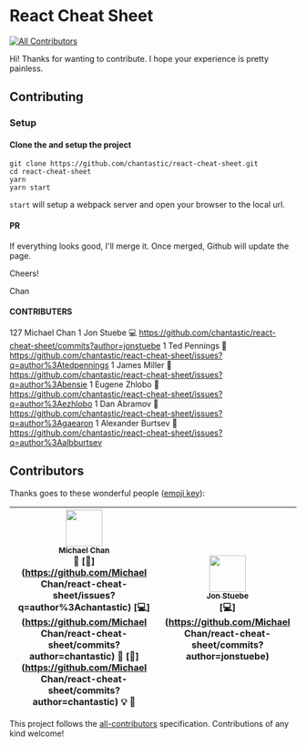 # React Cheat Sheet
[![All Contributors](https://img.shields.io/badge/all_contributors-2-orange.svg?style=flat-square)](#contributors)

Hi! Thanks for wanting to contribute. I hope your experience is pretty painless.

## Contributing

### Setup

#### Clone the and setup the project

    git clone https://github.com/chantastic/react-cheat-sheet.git
    cd react-cheat-sheet
    yarn
    yarn start

`start` will setup a webpack server and open your browser to the local url.

#### PR

If everything looks good, I'll merge it. Once merged, Github will update the page.

Cheers!

Chan

#### CONTRIBUTERS
   127  Michael Chan
     1  Jon Stuebe
     💻 https://github.com/chantastic/react-cheat-sheet/commits?author=jonstuebe
     1  Ted Pennings
     🐛 https://github.com/chantastic/react-cheat-sheet/issues?q=author%3Atedpennings
     1  James Miller
     🐛 https://github.com/chantastic/react-cheat-sheet/issues?q=author%3Abensie
     1  Eugene Zhlobo
     🐛 https://github.com/chantastic/react-cheat-sheet/issues?q=author%3Aezhlobo
     1  Dan Abramov
     🐛 https://github.com/chantastic/react-cheat-sheet/issues?q=author%3Agaearon
     1  Alexander Burtsev
     🐛 https://github.com/chantastic/react-cheat-sheet/issues?q=author%3Aalbburtsev
## Contributors

Thanks goes to these wonderful people ([emoji key](https://github.com/kentcdodds/all-contributors#emoji-key)):

<!-- ALL-CONTRIBUTORS-LIST:START - Do not remove or modify this section -->
| [<img src="https://avatars1.githubusercontent.com/u/658360?v=3" width="64px;"/><br /><sub>Michael Chan</sub>](http://twitter.com/chantastic)<br />💬 [🐛](https://github.com/Michael Chan/react-cheat-sheet/issues?q=author%3Achantastic) [💻](https://github.com/Michael Chan/react-cheat-sheet/commits?author=chantastic) 🎨 [📖](https://github.com/Michael Chan/react-cheat-sheet/commits?author=chantastic) 💡 👀 | [<img src="https://avatars3.githubusercontent.com/u/156722?v=3" width="64px;"/><br /><sub>Jon Stuebe</sub>](http://jonstuebe.com)<br />[💻](https://github.com/Michael Chan/react-cheat-sheet/commits?author=jonstuebe) |
| :---: | :---: |
<!-- ALL-CONTRIBUTORS-LIST:END -->

This project follows the [all-contributors](https://github.com/kentcdodds/all-contributors) specification. Contributions of any kind welcome!